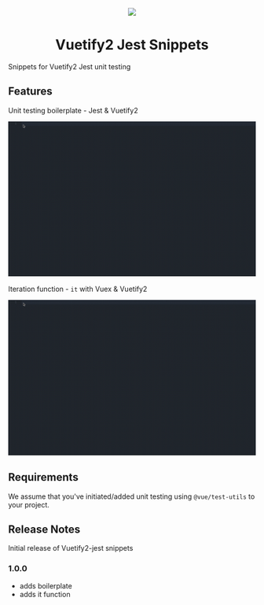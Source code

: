 <p align="center">
  <img height="130px"
  src="https://cdn.vuetifyjs.com/images/logos/vuetify-logo-dark.png">
</p>
<h1 align="center">Vuetify2 Jest Snippets</h1>

Snippets for Vuetify2 Jest unit testing

## Features

Unit testing boilerplate - Jest & Vuetify2

![](./img/boilerplate.gif)

Iteration function - `it` with Vuex & Vuetify2

![](./img/it.gif)

## Requirements

We assume that you've initiated/added unit testing using `@vue/test-utils` to your project.

## Release Notes

Initial release of Vuetify2-jest snippets 

### 1.0.0

- adds boilerplate
- adds it function
